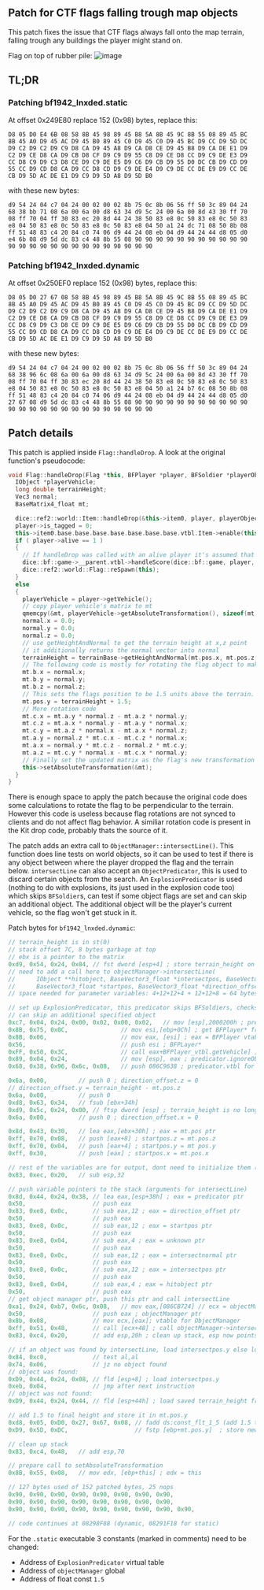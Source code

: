 ## Patch for CTF flags falling trough map objects
This patch fixes the issue that CTF flags always fall onto the map terrain, falling trough any buildings the player might stand on.

Flag on top of rubber pile:
![image](https://github.com/uuuzbf/bf1942-patches/assets/135877649/445c5e0a-759e-4082-b1d0-4410d9bead38)

## TL;DR

### Patching bf1942_lnxded.static
At offset 0x249E80 replace 152 (0x98) bytes, replace this:

```
D8 05 D0 E4 6B 08 58 8B 45 98 89 45 B8 5A 8B 45 9C 8B 55 08 89 45 BC 8B 45 A0 D9 45 AC D9 45 B0 89 45 C0 D9 45 C0 D9 45 BC D9 CC D9 5D DC D9 C2 D9 C2 D9 C9 D8 CA D9 45 A8 D9 CA D8 CE D9 45 B8 D9 CA DE E1 D9 C2 D9 CE D8 CA D9 CB D8 CF D9 C9 D9 55 C8 D9 CE D8 CC D9 C9 DE E3 D9 CC D8 C9 D9 C3 D8 CE D9 C9 DE E5 D9 C6 D9 CB D9 55 D0 DC CB D9 CD D9 55 CC D9 CD D8 CA D9 CC D8 CD D9 C9 DE E4 D9 C9 DE CC DE E9 D9 CC DE CB D9 5D AC DE E1 D9 C9 D9 5D A8 D9 5D B0
```

with these new bytes:

```
d9 54 24 04 c7 04 24 00 02 00 02 8b 75 0c 8b 06 56 ff 50 3c 89 04 24 68 38 bb 71 08 6a 00 6a 00 d8 63 34 d9 5c 24 00 6a 00 8d 43 30 ff 70 08 ff 70 04 ff 30 83 ec 20 8d 44 24 38 50 83 e8 0c 50 83 e8 0c 50 83 e8 04 50 83 e8 0c 50 83 e8 0c 50 83 e8 04 50 a1 24 dc 71 08 50 8b 08 ff 51 48 83 c4 20 84 c0 74 06 d9 44 24 08 eb 04 d9 44 24 44 d8 05 d0 e4 6b 08 d9 5d dc 83 c4 48 8b 55 08 90 90 90 90 90 90 90 90 90 90 90 90 90 90 90 90 90 90 90 90 90 90 90 90 90
```


### Patching bf1942_lnxded.dynamic
At offset 0x250EF0 replace 152 (0x98) bytes, replace this:

```
D8 05 D0 27 67 08 58 8B 45 98 89 45 B8 5A 8B 45 9C 8B 55 08 89 45 BC 8B 45 A0 D9 45 AC D9 45 B0 89 45 C0 D9 45 C0 D9 45 BC D9 CC D9 5D DC D9 C2 D9 C2 D9 C9 D8 CA D9 45 A8 D9 CA D8 CE D9 45 B8 D9 CA DE E1 D9 C2 D9 CE D8 CA D9 CB D8 CF D9 C9 D9 55 C8 D9 CE D8 CC D9 C9 DE E3 D9 CC D8 C9 D9 C3 D8 CE D9 C9 DE E5 D9 C6 D9 CB D9 55 D0 DC CB D9 CD D9 55 CC D9 CD D8 CA D9 CC D8 CD D9 C9 DE E4 D9 C9 DE CC DE E9 D9 CC DE CB D9 5D AC DE E1 D9 C9 D9 5D A8 D9 5D B0
```

with these new bytes:

```
d9 54 24 04 c7 04 24 00 02 00 02 8b 75 0c 8b 06 56 ff 50 3c 89 04 24 68 38 96 6c 08 6a 00 6a 00 d8 63 34 d9 5c 24 00 6a 00 8d 43 30 ff 70 08 ff 70 04 ff 30 83 ec 20 8d 44 24 38 50 83 e8 0c 50 83 e8 0c 50 83 e8 04 50 83 e8 0c 50 83 e8 0c 50 83 e8 04 50 a1 24 b7 6c 08 50 8b 08 ff 51 48 83 c4 20 84 c0 74 06 d9 44 24 08 eb 04 d9 44 24 44 d8 05 d0 27 67 08 d9 5d dc 83 c4 48 8b 55 08 90 90 90 90 90 90 90 90 90 90 90 90 90 90 90 90 90 90 90 90 90 90 90 90 90
```

## Patch details
This patch is applied inside `Flag::handleDrop`.
A look at the original function's pseudocode:
```c++
void Flag::handleDrop(Flag *this, BFPlayer *player, BFSoldier *playerObject) {
  IObject *playerVehicle;
  long double terrainHeight;
  Vec3 normal;
  BaseMatrix4_float mt;

  dice::ref2::world::Item::handleDrop(&this->item0, player, playerObject);
  player->is_tagged = 0;
  this->item0.base.base.base.base.base.base.base.vtbl.Item->enable(this);
  if ( player->alive == 1 )
  {
    // If handleDrop was called with an alive player it's assumed that the player captured the flag.
    dice::bf::game->__parent.vtbl->handleScore(dice::bf::game, player, SCORE_EVENT_FLAGCAPTURE, 0, -1, -1);
    dice::ref2::world::Flag::reSpawn(this);
  }
  else
  {
    playerVehicle = player->getVehicle();
    // copy player vehicle's matrix to mt
    qmemcpy(&mt, playerVehicle->getAbsoluteTransformation(), sizeof(mt));
    normal.x = 0.0;
    normal.y = 0.0;
    normal.z = 0.0;
    // use getHeightAndNormal to get the terrain height at x,z point
    // it additionally returns the normal vector into normal
    terrainHeight = terrainBase->getHeightAndNormal(mt.pos.x, mt.pos.z, &normal);
    // The following code is mostly for rotating the flag object to make it perpendicual to the ground.
    mt.b.x = normal.x;
    mt.b.y = normal.y;
    mt.b.z = normal.z;
    // This sets the flags position to be 1.5 units above the terrain. This is the only useful code here.
    mt.pos.y = terrainHeight + 1.5;
    // More rotation code
    mt.c.x = mt.a.y * normal.z - mt.a.z * normal.y;
    mt.c.z = mt.a.x * normal.y - mt.a.y * normal.x;
    mt.c.y = mt.a.z * normal.x - mt.a.x * normal.z;
    mt.a.y = normal.z * mt.c.x - mt.c.z * normal.x;
    mt.a.x = normal.y * mt.c.z - normal.z * mt.c.y;
    mt.a.z = mt.c.y * normal.x - mt.c.x * normal.y;
    // Finally set the updated matrix as the flag's new transformation matrix.
    this->setAbsoluteTransformation(&mt);
  }
}
```


There is enough space to apply the patch because the original code does some calculations to rotate the flag to be perpendicular to the terrain. However this code is useless because flag rotations are not synced to clients and do not affect flag behavior. A similiar rotation code is present in the Kit drop code, probably thats the source of it.

The patch adds an extra call to `ObjectManager::intersectLine()`. This function does line tests on world objects, so it can be used to test if there is any object between where the player dropped the flag and the terrain below. `intersectLine` can also accept an `ObjectPredicator`, this is used to discard certain objects from the search. An `ExplosionPredicator` is used (nothing to do with explosions, its just used in the explosion code too) which skips `BFSoldier`s, can test if some object flags are set and can skip an additional object. The additional object will be the player's current vehicle, so the flag won't get stuck in it.

Patch bytes for `bf1942_lnxded.dynamic`:
```c
// terrain_height is in st(0)
// stack offset 7C, 8 bytes garbage at top
// ebx is a pointer to the matrix
0xd9, 0x54, 0x24, 0x04, // fst dword [esp+4] ; store terrain_height on stack
// need to add a call here to objectManager->intersectLine(
//      IObject **hitobject, BaseVector3_float *intersectpos, BaseVector3_float *intersectnormal, int *a5,  <- outputs
//      BaseVector3_float *startpos, BaseVector3_float *direction_offset, ObjectPredicator *predicator);    <- inputs
// space needed for parameter variables: 4+12+12+4 + 12+12+8 = 64 bytes

// set up ExplosionPredicator, this predicator skips BFSoldiers, checks object flags, and
// can skip an additional specified object
0xc7, 0x04, 0x24, 0x00, 0x02, 0x00, 0x02,   // mov [esp],2000200h ; predicator.objectFlags = IS_ROOT|HAS_COLLISION
0x8B, 0x75, 0x0C,               // mov esi,[ebp+0Ch] ; get BFPlayer* from arg list
0x8B, 0x06,                     // mov eax, [esi] ; eax = BFPlayer vtable
0x56,                           // push esi ; BFPLayer* 
0xFF, 0x50, 0x3C,               // call eax+BFPlayer_vtbl.getVehicle] ; call BFPlayer->getVehicle()
0x89, 0x04, 0x24,               // mov [esp], eax ; predicator.ignoreObject = vehicle (replaces getVehicle argument on stack)
0x68, 0x38, 0x96, 0x6c, 0x08,   // push 086C9638 ; predicator.vtbl for .dynamic executable, static = 0871BB38

0x6a, 0x00,         // push 0 ; direction_offset.z = 0
// direction_offset.y = terrain_height - mt.pos.z
0x6a, 0x00,         // push 0
0xd8, 0x63, 0x34,   // fsub [ebx+34h]
0xd9, 0x5c, 0x24, 0x00, // ftsp dword [esp] ; terrain_height is no longer in fp register!
0x6a, 0x00,         // push 0 ; direction_offset.x = 0

0x8d, 0x43, 0x30,   // lea eax,[ebx+30h] ; eax = mt.pos ptr
0xff, 0x70, 0x08,   // push [eax+8] ; startpos.z = mt.pos.z
0xff, 0x70, 0x04,   // push [eax+4] ; startpos.y = mt pos.y
0xff, 0x30,         // push [eax] ; startpos.x = mt.pos.x

// rest of the variables are for output, dont need to initialize them (32 bytes)
0x83, 0xec, 0x20,   // sub esp,32

// push variable pointers to the stack (arguments for intersectLine)
0x8d, 0x44, 0x24, 0x38, // lea eax,[esp+38h] ; eax = predicator ptr
0x50,                   // push eax
0x83, 0xe8, 0x0c,       // sub eax,12 ; eax = direction_offset ptr
0x50,                   // push eax
0x83, 0xe8, 0x0c,       // sub eax,12 ; eax = startpos ptr
0x50,                   // push eax
0x83, 0xe8, 0x04,       // sub eax,4 ; eax = unknown ptr
0x50,                   // push eax
0x83, 0xe8, 0x0c,       // sub eax,12 ; eax = intersectnormal ptr
0x50,                   // push eax
0x83, 0xe8, 0x0c,       // sub eax,12 ; eax = intersectpos ptr
0x50,                   // push eax
0x83, 0xe8, 0x04,       // sub eax,4 ; eax = hitobject ptr
0x50,                   // push eax
// get object manager ptr, push this ptr and call intersectLine
0xa1, 0x24, 0xb7, 0x6c, 0x08,   // mov eax,[086CB724] // ecx = objectManager (dynamic, static = 0871DC24)
0x50,                   // push eax ; objectManager ptr
0x8b, 0x08,             // mov ecx,[eax]; vtable for ObjectManager
0xff, 0x51, 0x48,       // call [ecx+48] ; call objectManager->intersectLine()
0x83, 0xc4, 0x20,       // add esp,20h ; clean up stack, esp now points at our 64 bytes of arg objects again

// if an object was found by intersectLine, load intersectpos.y else load the saved terrain_height
0x84, 0xc0,             // test al,al
0x74, 0x06,             // jz no object found
// object was found:
0xD9, 0x44, 0x24, 0x08, // fld [esp+8] ; load intersectpos.y
0xeb, 0x04,             // jmp after next instruction
// object was not found:
0xD9, 0x44, 0x24, 0x44, // fld [esp+44h] ; load saved terrain_height from stack

// add 1.5 to final height and store it in mt.pos.y
0xd8, 0x05, 0xD0, 0x27, 0x67, 0x08, // fadd ds:const_flt_1_5 (add 1.5 to st(0), dynamic, static = 086BE4D0)
0xD9, 0x5D, 0xDC,                   // fstp [ebp+mt.pos.y]  ; store new height in position

// clean up stack
0x83, 0xc4, 0x48,   // add esp,70

// prepare call to setAbsoluteTransformation
0x8B, 0x55, 0x08,   // mov edx, [ebp+this] ; edx = this 

// 127 bytes used of 152 patched bytes, 25 nops
0x90, 0x90, 0x90, 0x90, 0x90, 0x90, 0x90, 0x90,
0x90, 0x90, 0x90, 0x90, 0x90, 0x90, 0x90, 0x90,
0x90, 0x90, 0x90, 0x90, 0x90, 0x90, 0x90, 0x90, 0x90,

// code continues at 08298F88 (dynamic, 08291F18 for static) 
```
For the `.static` executable 3 constants (marked in comments) need to be changed:
- Address of `ExplosionPredicator` virtual table
- Address of `objectManager` global
- Address of float const `1.5`
